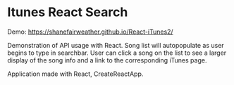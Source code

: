 
# Itunes React Search

Demo: https://shanefairweather.github.io/React-iTunes2/

Demonstration of API usage with React. Song list will autopopulate as user begins to type in searchbar. User can click a song on the list to see a larger display of the song info and a link to the corresponding iTunes page.

Application made with React, CreateReactApp.


